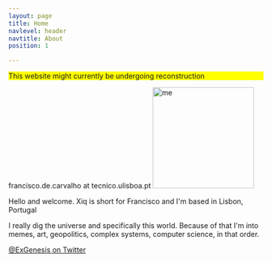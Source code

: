 ```yaml
---
layout: page
title: Home
navlevel: header
navtitle: About
position: 1

---
```

<p style="background-color:yellow">This website might currently be undergoing reconstruction</p>

francisco.de.carvalho at tecnico.ulisboa.pt
<img src="{{ site.url }}/assets/img/xiqpic.jpg" alt="me" width="200"/>

Hello and welcome. Xiq is short for Francisco and I'm based in Lisbon, Portugal

I really dig the universe and specifically this world. Because of that I'm into memes, art, geopolitics, complex systems, computer science, in that order.

[@ExGenesis on Twitter](https://twitter.com/home)

